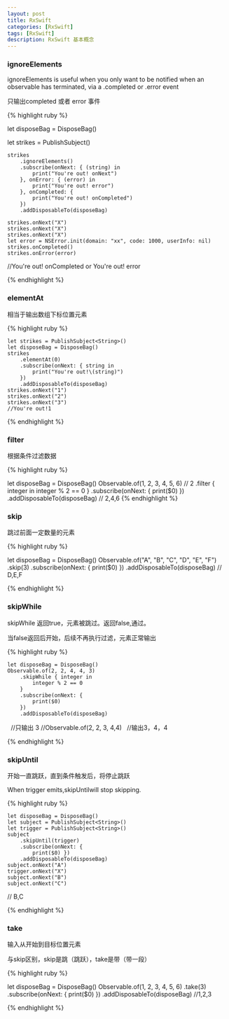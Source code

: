 ```yaml
---
layout: post
title: RxSwift
categories: [RxSwift]
tags: [RxSwift]
description: RxSwift 基本概念
---
```


<h3>ignoreElements</h3>
<p>ignoreElements is useful when you only want to be notified when an observable has terminated, via a .completed or .error event</p>
<p>只输出completed 或者 error 事件</p>

{% highlight ruby %}

let disposeBag = DisposeBag()

let strikes = PublishSubject<String>()

    strikes
        .ignoreElements()
        .subscribe(onNext: { (string) in
            print("You're out! onNext")
        }, onError: { (error) in
            print("You're out! error")
        }, onCompleted: { 
            print("You're out! onCompleted")
        })
        .addDisposableTo(disposeBag)
    
    strikes.onNext("X")
    strikes.onNext("X")
    strikes.onNext("X")
    let error = NSError.init(domain: "xx", code: 1000, userInfo: nil)
    strikes.onCompleted()
    strikes.onError(error)

//You're out! onCompleted or You're out! error

{% endhighlight %}

<h3>elementAt</h3>
<p>相当于输出数组下标位置元素</p>

{% highlight ruby %}

    let strikes = PublishSubject<String>()
    let disposeBag = DisposeBag()
    strikes
        .elementAt(0)
        .subscribe(onNext: { string in
            print("You're out!\(string)")
        })
        .addDisposableTo(disposeBag)
    strikes.onNext("1")
    strikes.onNext("2")
    strikes.onNext("3")
    //You're out!1

{% endhighlight %}

<h3>filter</h3>
<p>根据条件过滤数据</p>

{% highlight ruby %}

  let disposeBag = DisposeBag()
  Observable.of(1, 2, 3, 4, 5, 6)
    // 2
    .filter { integer in
      integer % 2 == 0
    }
    .subscribe(onNext: {
      print($0)
})
    .addDisposableTo(disposeBag)
// 2,4,6
{% endhighlight %}

<h3>skip</h3>
<p>跳过前面一定数量的元素</p>

{% highlight ruby %}

  let disposeBag = DisposeBag()
    Observable.of("A", "B", "C", "D", "E", "F")
        .skip(3)
        .subscribe(onNext: {
            print($0) })
        .addDisposableTo(disposeBag)
// D,E,F

{% endhighlight %}

<h3>skipWhile</h3>
<p>skipWhile 返回true，元素被跳过。返回false,通过。</p>
<p>当false返回后开始，后续不再执行过滤，元素正常输出</p>

{% highlight ruby %}

    let disposeBag = DisposeBag()
    Observable.of(2, 2, 4, 4, 3)
        .skipWhile { integer in
            integer % 2 == 0
        }
        .subscribe(onNext: {
            print($0)
        })
        .addDisposableTo(disposeBag)
   //只输出 3 
   //Observable.of(2, 2, 3, 4,4)
   //输出3，4，4

{% endhighlight %}

<h3>skipUntil</h3>
<p>开始一直跳跃，直到条件触发后，将停止跳跃</p>
<p>When trigger emits,skipUntilwill stop skipping.</p>

{% highlight ruby %}

    let disposeBag = DisposeBag()
    let subject = PublishSubject<String>()
    let trigger = PublishSubject<String>()
    subject
        .skipUntil(trigger)
        .subscribe(onNext: {
            print($0) })
        .addDisposableTo(disposeBag)
    subject.onNext("A")
    trigger.onNext("X")
    subject.onNext("B")
    subject.onNext("C")
// B,C

{% endhighlight %}

<h3>take</h3>
<p>输入从开始到目标位置元素</p>
<p>与skip区别，skip是跳（跳跃），take是带（带一段）</p>

{% highlight ruby %}

let disposeBag = DisposeBag()
  Observable.of(1, 2, 3, 4, 5, 6)
    .take(3)
    .subscribe(onNext: {
print($0) })
    .addDisposableTo(disposeBag)
//1,2,3

{% endhighlight %}
